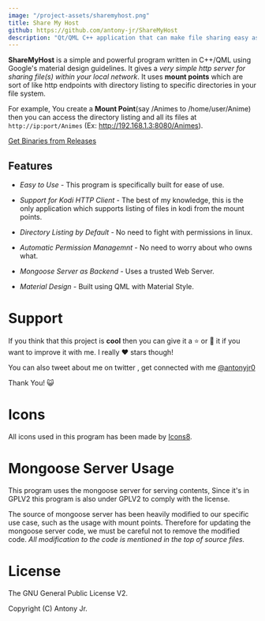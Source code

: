```yaml
---
image: "/project-assets/sharemyhost.png"
title: Share My Host
github: https://github.com/antony-jr/ShareMyHost
description: "Qt/QML C++ application that can make file sharing easy as possible. Primarily built to stream videos to Kodi or a Smart TV."
---
```



**ShareMyHost** is a simple and powerful program written in C++/QML using Google's material 
design guidelines. It gives a *very simple http server for sharing file(s) within your
local network*. It uses **mount points** which are sort of like http endpoints with directory
listing to specific directories in your file system.

For example, You create a **Mount Point**(say /Animes to /home/user/Anime) then you can access
the directory listing and all its files at ```http://ip:port/Animes``` (Ex: http://192.168.1.3:8080/Animes).


[Get Binaries from Releases](https://github.com/antony-jr/ShareMyHost/releases)


## Features


* *Easy to Use* - This program is specifically built for ease of use.

* *Support for Kodi HTTP Client* - The best of my knowledge, this is the only application which supports listing of files in kodi 
  from the mount points.

* *Directory Listing by Default* - No need to fight with permissions in linux.

* *Automatic Permission Managemnt* - No need to worry about who owns what.

* *Mongoose Server as Backend* - Uses a trusted Web Server.

* *Material Design* - Built using QML with Material Style.


# Support 

If you think that this project is **cool** then you can give it a :star: or :fork_and_knife: it if you want to improve it with me. I really :heart: stars though!   

You can also tweet about me on twitter , get connected with me [@antonyjr0](https://twitter.com/antonyjr0)

Thank You! :smiley_cat:

# Icons

All icons used in this program has been made by [Icons8](https://icons8.com). 

# Mongoose Server Usage

This program uses the mongoose server for serving contents, Since it's in GPLV2 this program is also under 
GPLV2 to comply with the license. 

The source of mongoose server has been heavily modified to our specific use case, such as the usage with
mount points. Therefore for updating the mongoose server code, we must be careful not to remove the 
modified code. *All modification to the code is mentioned in the top of source files.*


# License

The GNU General Public License V2.

Copyright (C) Antony Jr.

